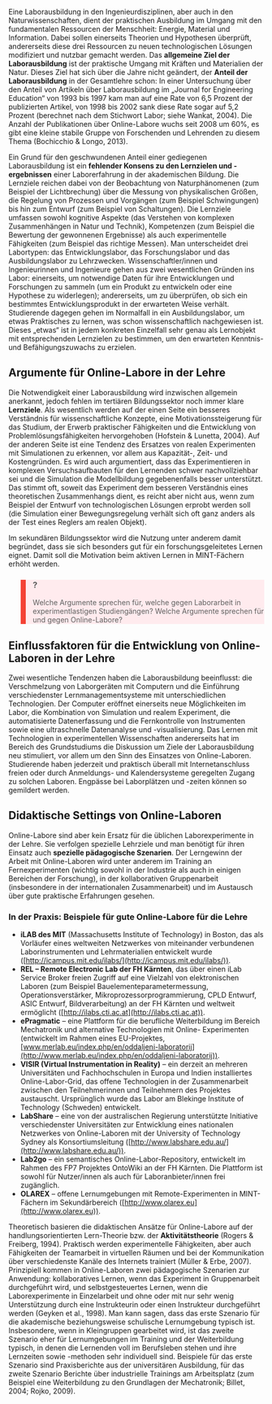 <!-- filename: 04_Online-Labore_in_der_Lehre.md -->
<!-- title: Online-Labore in der Lehre -->

Eine Laborausbildung in den Ingenieurdisziplinen, aber auch in den Naturwissenschaften, dient der praktischen Ausbildung im Umgang mit den fundamentalen Ressourcen der Menschheit: Energie, Material und Information. Dabei sollen einerseits Theorien und Hypothesen überprüft, andererseits diese drei Ressourcen zu neuen technologischen Lösungen modifiziert und nutzbar gemacht werden. Das **allgemeine Ziel der Laborausbildung** ist der praktische Umgang mit Kräften und Materialien der Natur. Dieses Ziel hat sich über die Jahre nicht geändert, der **Anteil der Laborausbildung** in der Gesamtlehre schon: In einer Untersuchung über den Anteil von Artikeln über Laborausbildung im „Journal for Engineering Education“ von 1993 bis 1997 kam man auf eine Rate von 6,5 Prozent der publizierten Artikel, von 1998 bis 2002 sank diese Rate sogar auf 5,2 Prozent (berechnet nach dem Stichwort Labor; siehe Wankat, 2004). Die Anzahl der Publikationen über Online-Labore wuchs seit 2008 um 60%, es gibt eine kleine stabile Gruppe von Forschenden und Lehrenden zu diesem Thema (Bochicchio & Longo, 2013).

Ein Grund für den geschwundenen Anteil einer gediegenen Laborausbildung ist ein **fehlender Konsens zu den Lernzielen und -ergebnissen** einer Laborerfahrung in der akademischen Bildung. Die Lernziele reichen dabei von der Beobachtung von Naturphänomenen (zum Beispiel der Lichtbrechung) über die Messung von physikalischen Größen, die Regelung von Prozessen und Vorgängen (zum Beispiel Schwingungen) bis hin zum Entwurf (zum Beispiel von Schaltungen). Die Lernziele umfassen sowohl kognitive Aspekte (das Verstehen von komplexen Zusammenhängen in Natur und Technik), Kompetenzen (zum Beispiel die Bewertung der gewonnenen Ergebnisse) als auch experimentelle Fähigkeiten (zum Beispiel das richtige Messen). Man unterscheidet drei Labortypen: das Entwicklungslabor, das Forschungslabor und das Ausbildungslabor zu Lehrzwecken. Wissenschaftler/innen und Ingenieurinnen und Ingenieure gehen aus zwei wesentlichen Gründen ins Labor: einerseits, um notwendige Daten für ihre Entwicklungen und Forschungen zu sammeln (um ein Produkt zu entwickeln oder eine Hypothese zu widerlegen); andererseits, um zu überprüfen, ob sich ein bestimmtes Entwicklungsprodukt in der erwarteten Weise verhält. Studierende dagegen gehen im Normalfall in ein Ausbildungslabor, um etwas Praktisches zu lernen, was schon wissenschaftlich nachgewiesen ist. Dieses „etwas“ ist in jedem konkreten Einzelfall sehr genau als Lernobjekt mit entsprechenden Lernzielen zu bestimmen, um den erwarteten Kenntnis- und Befähigungszuwachs zu erzielen.

## Argumente für Online-Labore in der Lehre

Die Notwendigkeit einer Laborausbildung wird inzwischen allgemein anerkannt, jedoch fehlen im tertiären Bildungssektor noch immer klare **Lernziele**. Als wesentlich werden auf der einen Seite ein besseres Verständnis für wissenschaftliche Konzepte, eine Motivationssteigerung für das Studium, der Erwerb praktischer Fähigkeiten und die Entwicklung von Problemlösungsfähigkeiten hervorgehoben (Hofstein & Lunetta, 2004). Auf der anderen Seite ist eine Tendenz des Ersatzes von realen Experimenten mit Simulationen zu erkennen, vor allem aus Kapazität-, Zeit- und Kostengründen. Es wird auch argumentiert, dass das Experimentieren in komplexen Versuchsaufbauten für den Lernenden schwer nachvollziehbar sei und die Simulation die Modellbildung gegebenenfalls besser unterstützt. Das stimmt oft, soweit das Experiment dem besseren Verständnis eines theoretischen Zusammenhangs dient, es reicht aber nicht aus, wenn zum Beispiel der Entwurf von technologischen Lösungen erprobt werden soll (die Simulation einer Bewegungsregelung verhält sich oft ganz anders als der Test eines Reglers am realen Objekt).

Im sekundären Bildungssektor wird die Nutzung unter anderem damit begründet, dass sie sich besonders gut für ein forschungsgeleitetes Lernen eignet. Damit soll die Motivation beim aktiven Lernen in MINT-Fächern erhöht werden.

<blockquote style="background: #FFEBEE; border-left: 10px solid #F44336">

### ?

Welche Argumente sprechen für, welche gegen Laborarbeit in experimentlastigen Studiengängen? Welche Argumente sprechen für und gegen Online-Labore?

</blockquote>

## Einflussfaktoren für die Entwicklung von Online-Laboren in der Lehre

Zwei wesentliche Tendenzen haben die Laborausbildung beeinflusst: die Verschmelzung von Laborgeräten mit Computern und die Einführung verschiedenster Lernmanagementsysteme mit unterschiedlichen Technologien. Der Computer eröffnet einerseits neue Möglichkeiten im Labor, die Kombination von Simulation und realem Experiment, die automatisierte Datenerfassung und die Fernkontrolle von Instrumenten sowie eine ultraschnelle Datenanalyse und -visualisierung. Das Lernen mit Technologien in experimentellen Wissenschaften andererseits hat im Bereich des Grundstudiums die Diskussion um Ziele der Laborausbildung neu stimuliert, vor allem um den Sinn des Einsatzes von Online-Laboren. Studierende haben jederzeit und praktisch überall mit Internetanschluss freien oder durch Anmeldungs- und Kalendersysteme geregelten Zugang zu solchen Laboren. Engpässe bei Laborplätzen und -zeiten können so gemildert werden.

## Didaktische Settings von Online-Laboren

Online-Labore sind aber kein Ersatz für die üblichen Laborexperimente in der Lehre. Sie verfolgen spezielle Lehrziele und man benötigt für ihren Einsatz auch **spezielle pädagogische Szenarien**. Der Lerngewinn der Arbeit mit Online-Laboren wird unter anderem im Training an Fernexperimenten (wichtig sowohl in der Industrie als auch in einigen Bereichen der Forschung), in der kollaborativen Gruppenarbeit (insbesondere in der internationalen Zusammenarbeit) und im Austausch über gute praktische Erfahrungen gesehen.

### In der Praxis: Beispiele für gute Online-Labore für die Lehre

</blockquote>

- **iLAB des MIT** (Massachusetts Institute of Technology) in Boston, das als Vorläufer eines weltweiten Netzwerkes von miteinander verbundenen Laborinstrumenten und Lehrmaterialien entwickelt wurde ([http://icampus.mit.edu/ilabs/](http://icampus.mit.edu/ilabs/)).
- **REL – Remote Electronic Lab der FH Kärnten**, das über einen iLab Service Broker freien Zugriff auf eine Vielzahl von elektronischen Laboren (zum Beispiel Bauelementeparametermessung, Operationsverstärker, Mikroprozessorprogrammierung, CPLD Entwurf, ASIC Entwurf, Bildverarbeitung) an der FH Kärnten und weltweit ermöglicht ([http://ilabs.cti.ac.at](http://ilabs.cti.ac.at)).
- **ePragmatic** – eine Plattform für die berufliche Weiterbildung im Bereich Mechatronik und alternative Technologien mit Online- Experimenten (entwickelt im Rahmen eines EU-Projektes, [www.merlab.eu/index.php/en/oddaljeni-laboratorij](http://www.merlab.eu/index.php/en/oddaljeni-laboratorij)).
- **VISIR (Virtual Instrumentation in Reality)** – ein derzeit an mehreren Universitäten und Fachhochschulen in Europa und Indien installiertes Online-Labor-Grid, das offene Technologien in der Zusammenarbeit zwischen den Teilnehmerinnen und Teilnehmern des Projektes austauscht. Ursprünglich wurde das Labor am Blekinge Institute of Technology (Schweden) entwickelt.
- **LabShare** – eine von der australischen Regierung unterstützte Initiative verschiedenster Universitäten zur Entwicklung eines nationalen Netzwerkes von Online-Laboren mit der University of Technology Sydney als Konsortiumsleitung ([http://www.labshare.edu.au/](http://www.labshare.edu.au/)).
- **Lab2go** – ein semantisches Online-Labor-Repository, entwickelt im Rahmen des FP7 Projektes OntoWiki an der FH Kärnten. Die Plattform ist sowohl für Nutzer/innen als auch für Laboranbieter/innen frei zugänglich.
- **OLAREX** – offene Lernumgebungen mit Remote-Experimenten in MINT-Fächern im Sekundärbereich ([http://www.olarex.eu](http://www.olarex.eu)).

Theoretisch basieren die didaktischen Ansätze für Online-Labore auf der handlungsorientierten Lern-Theorie bzw. der **Aktivitätstheorie** (Rogers & Freiberg, 1994). Praktisch werden experimentelle Fähigkeiten, aber auch Fähigkeiten der Teamarbeit in virtuellen Räumen und bei der Kommunikation über verschiedenste Kanäle des Internets trainiert (Müller & Erbe, 2007). Prinzipiell kommen in Online-Laboren zwei pädagogische Szenarien zur Anwendung: kollaboratives Lernen, wenn das Experiment in Gruppenarbeit durchgeführt wird, und selbstgesteuertes Lernen, wenn die Laborexperimente in Einzelarbeit und ohne oder mit nur sehr wenig Unterstützung durch eine Instrukteurin oder einen Instrukteur durchgeführt werden (Geyken et al., 1998). Man kann sagen, dass das erste Szenario für die akademische beziehungsweise schulische Lernumgebung typisch ist. Insbesondere, wenn in Kleingruppen gearbeitet wird, ist das zweite Szenario eher für Lernumgebungen im Training und der Weiterbildung typisch, in denen die Lernenden voll im Berufsleben stehen und ihre Lernzeiten sowie -methoden sehr individuell sind. Beispiele für das erste Szenario sind Praxisberichte aus der universitären Ausbildung, für das zweite Szenario Berichte über industrielle Trainings am Arbeitsplatz (zum Beispiel eine Weiterbildung zu den Grundlagen der Mechatronik; Billet, 2004; Rojko, 2009).
